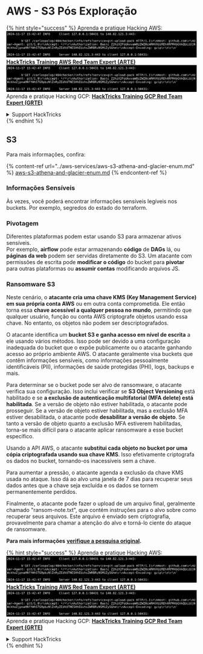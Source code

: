 # AWS - S3 Pós Exploração

{% hint style="success" %}
Aprenda e pratique Hacking AWS:<img src="../../../.gitbook/assets/image (1).png" alt="" data-size="line">[**HackTricks Training AWS Red Team Expert (ARTE)**](https://training.hacktricks.xyz/courses/arte)<img src="../../../.gitbook/assets/image (1).png" alt="" data-size="line">\
Aprenda e pratique Hacking GCP: <img src="../../../.gitbook/assets/image (2).png" alt="" data-size="line">[**HackTricks Training GCP Red Team Expert (GRTE)**<img src="../../../.gitbook/assets/image (2).png" alt="" data-size="line">](https://training.hacktricks.xyz/courses/grte)

<details>

<summary>Support HackTricks</summary>

* Confira os [**planos de assinatura**](https://github.com/sponsors/carlospolop)!
* **Junte-se ao** 💬 [**grupo do Discord**](https://discord.gg/hRep4RUj7f) ou ao [**grupo do telegram**](https://t.me/peass) ou **siga**-nos no **Twitter** 🐦 [**@hacktricks\_live**](https://twitter.com/hacktricks\_live)**.**
* **Compartilhe truques de hacking enviando PRs para os repositórios do** [**HackTricks**](https://github.com/carlospolop/hacktricks) e [**HackTricks Cloud**](https://github.com/carlospolop/hacktricks-cloud).

</details>
{% endhint %}

## S3

Para mais informações, confira:

{% content-ref url="../aws-services/aws-s3-athena-and-glacier-enum.md" %}
[aws-s3-athena-and-glacier-enum.md](../aws-services/aws-s3-athena-and-glacier-enum.md)
{% endcontent-ref %}

### Informações Sensíveis

Às vezes, você poderá encontrar informações sensíveis legíveis nos buckets. Por exemplo, segredos do estado do terraform.

### Pivotagem

Diferentes plataformas podem estar usando S3 para armazenar ativos sensíveis.\
Por exemplo, **airflow** pode estar armazenando **código** de **DAGs** lá, ou **páginas da web** podem ser servidas diretamente do S3. Um atacante com permissões de escrita pode **modificar o código** do bucket para **pivotar** para outras plataformas ou **assumir contas** modificando arquivos JS.

### Ransomware S3

Neste cenário, o **atacante cria uma chave KMS (Key Management Service) em sua própria conta AWS** ou em outra conta comprometida. Ele então torna essa **chave acessível a qualquer pessoa no mundo**, permitindo que qualquer usuário, função ou conta AWS criptografe objetos usando essa chave. No entanto, os objetos não podem ser descriptografados.

O atacante identifica um **bucket S3 e ganha acesso em nível de escrita** a ele usando vários métodos. Isso pode ser devido a uma configuração inadequada do bucket que o expõe publicamente ou o atacante ganhando acesso ao próprio ambiente AWS. O atacante geralmente visa buckets que contêm informações sensíveis, como informações pessoalmente identificáveis (PII), informações de saúde protegidas (PHI), logs, backups e mais.

Para determinar se o bucket pode ser alvo de ransomware, o atacante verifica sua configuração. Isso inclui verificar se **S3 Object Versioning** está habilitado e se **a exclusão de autenticação multifatorial (MFA delete) está habilitada**. Se a versão de objeto não estiver habilitada, o atacante pode prosseguir. Se a versão de objeto estiver habilitada, mas a exclusão MFA estiver desabilitada, o atacante pode **desabilitar a versão de objeto**. Se tanto a versão de objeto quanto a exclusão MFA estiverem habilitadas, torna-se mais difícil para o atacante aplicar ransomware a esse bucket específico.

Usando a API AWS, o atacante **substitui cada objeto no bucket por uma cópia criptografada usando sua chave KMS**. Isso efetivamente criptografa os dados no bucket, tornando-os inacessíveis sem a chave.

Para aumentar a pressão, o atacante agenda a exclusão da chave KMS usada no ataque. Isso dá ao alvo uma janela de 7 dias para recuperar seus dados antes que a chave seja excluída e os dados se tornem permanentemente perdidos.

Finalmente, o atacante pode fazer o upload de um arquivo final, geralmente chamado "ransom-note.txt", que contém instruções para o alvo sobre como recuperar seus arquivos. Este arquivo é enviado sem criptografia, provavelmente para chamar a atenção do alvo e torná-lo ciente do ataque de ransomware.

**Para mais informações** [**verifique a pesquisa original**](https://rhinosecuritylabs.com/aws/s3-ransomware-part-1-attack-vector/)**.**

{% hint style="success" %}
Aprenda e pratique Hacking AWS:<img src="../../../.gitbook/assets/image (1).png" alt="" data-size="line">[**HackTricks Training AWS Red Team Expert (ARTE)**](https://training.hacktricks.xyz/courses/arte)<img src="../../../.gitbook/assets/image (1).png" alt="" data-size="line">\
Aprenda e pratique Hacking GCP: <img src="../../../.gitbook/assets/image (2).png" alt="" data-size="line">[**HackTricks Training GCP Red Team Expert (GRTE)**<img src="../../../.gitbook/assets/image (2).png" alt="" data-size="line">](https://training.hacktricks.xyz/courses/grte)

<details>

<summary>Support HackTricks</summary>

* Confira os [**planos de assinatura**](https://github.com/sponsors/carlospolop)!
* **Junte-se ao** 💬 [**grupo do Discord**](https://discord.gg/hRep4RUj7f) ou ao [**grupo do telegram**](https://t.me/peass) ou **siga**-nos no **Twitter** 🐦 [**@hacktricks\_live**](https://twitter.com/hacktricks\_live)**.**
* **Compartilhe truques de hacking enviando PRs para os repositórios do** [**HackTricks**](https://github.com/carlospolop/hacktricks) e [**HackTricks Cloud**](https://github.com/carlospolop/hacktricks-cloud).

</details>
{% endhint %}
